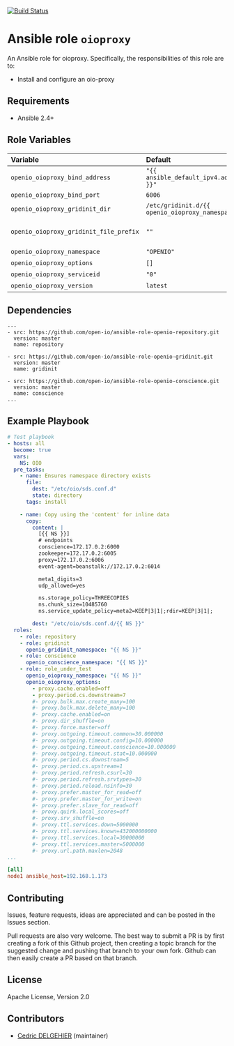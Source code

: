 [![Build Status](https://travis-ci.org/open-io/ansible-role-openio-oioproxy.svg?branch=master)](https://travis-ci.org/open-io/ansible-role-openio-oioproxy)
# Ansible role `oioproxy`

An Ansible role for oioproxy. Specifically, the responsibilities of this role are to:

- Install and configure an oio-proxy

## Requirements

- Ansible 2.4+

## Role Variables


| Variable   | Default | Comments (type)  |
| :---       | :---    | :---             |
| `openio_oioproxy_bind_address` | `"{{ ansible_default_ipv4.address }}"` | IP address to bind |
| `openio_oioproxy_bind_port` | `6006` | Port number to open |
| `openio_oioproxy_gridinit_dir` | `/etc/gridinit.d/{{ openio_oioproxy_namespace }}` | Path to copy the gridinit conf |
| `openio_oioproxy_gridinit_file_prefix` | `""` | Maybe set it to {{ openio_oioproxy_namespace }}- for old gridinit's style |
| `openio_oioproxy_namespace` | `"OPENIO"` | Namespace OPENIO |
| `openio_oioproxy_options` | `[]` | List of options |
| `openio_oioproxy_serviceid` | `"0"` | ID in gridinit |
| `openio_oioproxy_version` | `latest` | Install a specific version |

## Dependencies
```
---
- src: https://github.com/open-io/ansible-role-openio-repository.git
  version: master
  name: repository

- src: https://github.com/open-io/ansible-role-openio-gridinit.git
  version: master
  name: gridinit

- src: https://github.com/open-io/ansible-role-openio-conscience.git
  version: master
  name: conscience
...
```

## Example Playbook

```yaml
# Test playbook
- hosts: all
  become: true
  vars:
    NS: OIO
  pre_tasks:
    - name: Ensures namespace directory exists
      file:
        dest: "/etc/oio/sds.conf.d"
        state: directory
      tags: install

    - name: Copy using the 'content' for inline data
      copy:
        content: |
          [{{ NS }}]
          # endpoints
          conscience=172.17.0.2:6000
          zookeeper=172.17.0.2:6005
          proxy=172.17.0.2:6006
          event-agent=beanstalk://172.17.0.2:6014

          meta1_digits=3
          udp_allowed=yes

          ns.storage_policy=THREECOPIES
          ns.chunk_size=10485760
          ns.service_update_policy=meta2=KEEP|3|1|;rdir=KEEP|3|1|;

        dest: "/etc/oio/sds.conf.d/{{ NS }}"
  roles:
    - role: repository
    - role: gridinit
      openio_gridinit_namespace: "{{ NS }}"
    - role: conscience
      openio_conscience_namespace: "{{ NS }}"
    - role: role_under_test
      openio_oioproxy_namespace: "{{ NS }}"
      openio_oioproxy_options:
        - proxy.cache.enabled=off
        - proxy.period.cs.downstream=7
        #- proxy.bulk.max.create_many=100
        #- proxy.bulk.max.delete_many=100
        #- proxy.cache.enabled=on
        #- proxy.dir_shuffle=on
        #- proxy.force.master=off
        #- proxy.outgoing.timeout.common=30.000000
        #- proxy.outgoing.timeout.config=10.000000
        #- proxy.outgoing.timeout.conscience=10.000000
        #- proxy.outgoing.timeout.stat=10.000000
        #- proxy.period.cs.downstream=5
        #- proxy.period.cs.upstream=1
        #- proxy.period.refresh.csurl=30
        #- proxy.period.refresh.srvtypes=30
        #- proxy.period.reload.nsinfo=30
        #- proxy.prefer.master_for_read=off
        #- proxy.prefer.master_for_write=on
        #- proxy.prefer.slave_for_read=off
        #- proxy.quirk.local_scores=off
        #- proxy.srv_shuffle=on
        #- proxy.ttl.services.down=5000000
        #- proxy.ttl.services.known=432000000000
        #- proxy.ttl.services.local=30000000
        #- proxy.ttl.services.master=5000000
        #- proxy.url.path.maxlen=2048
...
```

```ini
[all]
node1 ansible_host=192.168.1.173
```

## Contributing

Issues, feature requests, ideas are appreciated and can be posted in the Issues section.

Pull requests are also very welcome.
The best way to submit a PR is by first creating a fork of this Github project, then creating a topic branch for the suggested change and pushing that branch to your own fork.
Github can then easily create a PR based on that branch.

## License

Apache License, Version 2.0

## Contributors

- [Cedric DELGEHIER](https://github.com/cdelgehier) (maintainer)
